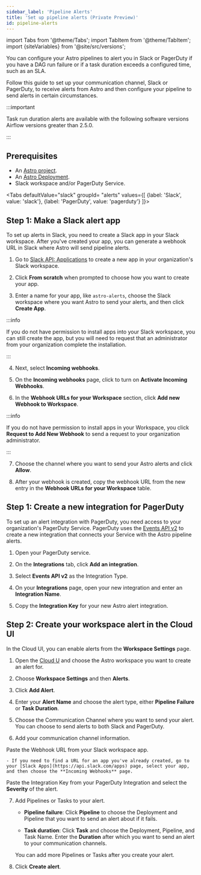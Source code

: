 ```yaml
---
sidebar_label: 'Pipeline Alerts'
title: 'Set up pipeline alerts (Private Preview)'
id: pipeline-alerts
---
```


<head>
  <meta name="description" content="Set up alerts for your Astro pipelines to be notified in Slack or on PagerDuty if you have a DAG run failure or task duration exceeds a configured time." />
  <meta name="og:description" content="Set up alerts for your Astro pipelines to be notified in Slack or on PagerDuty if you have a DAG run failure or task duration exceeds a configured time." />
</head>

import Tabs from '@theme/Tabs';
import TabItem from '@theme/TabItem';
import {siteVariables} from '@site/src/versions';

You can configure your Astro pipelines to alert you in Slack or PagerDuty if you have a DAG run failure or if a task duration exceeds a configured time, such as an SLA. 

Follow this guide to set up your communication channel, Slack or PagerDuty, to receive alerts from Astro and then configure your pipeline to send alerts in certain circumstances.

:::important

Task run duration alerts are available with the following software versions Airflow versions greater than 2.5.0. 

:::

## Prerequisites

- An [Astro project](develop-project.md).
- An [Astro Deployment](create-deployment.md).
- Slack workspace and/or PagerDuty Service.

<Tabs
    defaultValue="slack"
    groupId= "alerts"
    values={[
        {label: 'Slack', value: 'slack'},
        {label: 'PagerDuty', value: 'pagerduty'}
    ]}>
<TabItem value="slack">

## Step 1: Make a Slack alert app

To set up alerts in Slack, you need to create a Slack app in your Slack workspace. After you've created your app, you can generate a webhook URL in Slack where Astro will send pipeline alerts. 

1. Go to [Slack API: Applications](https://api.slack.com/apps/new) to create a new app in your organization's Slack workspace.

2. Click **From scratch** when prompted to choose how you want to create your app.

3. Enter a name for your app, like `astro-alerts`, choose the Slack workspace where you want Astro to send your alerts, and then click **Create App**.

:::info

If you do not have permission to install apps into your Slack workspace, you can still create the app, but you will need to request that an administrator from your organization complete the installation.

:::

4. Next, select **Incoming webhooks**.

5. On the **Incoming webhooks** page, click to turn on **Activate Incoming Webhooks**.

6. In the **Webhook URLs for your Workspace** section, click **Add new Webhook to Workspace**. 

:::info

If you do not have permission to install apps in your Workspace, you click **Request to Add New Webhook** to send a request to your organization administrator.

:::

7. Choose the channel where you want to send your Astro alerts and click **Allow**.

8. After your webhook is created, copy the webhook URL from the new entry in the **Webhook URLs for your Workspace** table.

</TabItem>
<TabItem value="pagerduty">

## Step 1: Create a new integration for PagerDuty 

To set up an alert integration with PagerDuty, you need access to your organization's PagerDuty Service. PagerDuty uses the [Events API v2](https://developer.pagerduty.com/docs/ZG9jOjExMDI5NTgw-events-api-v2-overview#getting-started) to create a new integration that connects your Service with the Astro pipeline alerts.

1. Open your PagerDuty service.

2. On the **Integrations** tab, click **Add an integration**.

3. Select **Events API v2** as the Integration Type.

4. On your **Integrations** page, open your new integration and enter an **Integration Name**.

5. Copy the **Integration Key** for your new Astro alert integration.

</TabItem>
</Tabs>

## Step 2: Create your workspace alert in the Cloud UI

In the Cloud UI, you can enable alerts from the **Workspace Settings** page. 

1. Open the [Cloud U](https://cloud.astronomer.io) and choose the Astro workspace you want to create an alert for.

2. Choose **Workspace Settings** and then **Alerts**.

3. Click **Add Alert**. 

4. Enter your **Alert Name** and choose the alert type, either **Pipeline Failure** or **Task Duration**. 

5. Choose the Communication Channel where you want to send your alert. You can choose to send alerts to both Slack and PagerDuty.

6. Add your communication channel information.

<Tabs>
<TabItem value="slack">

Paste the Webhook URL from your Slack workspace app. 

    - If you need to find a URL for an app you've already created, go to your [Slack Apps](https://api.slack.com/apps) page, select your app, and then choose the **Incoming Webhooks** page. 

</TabItem>
<TabItem value="pagerduty">

Paste the Integration Key from your PagerDuty Integration and select the **Severity** of the alert.

</TabItem>
</Tabs>

7. Add Pipelines or Tasks to your alert.

    - **Pipeline failure**: Click **Pipeline** to choose the Deployment and Pipeline that you want to send an alert about if it fails.
    
    - **Task duration**: Click **Task** and choose the Deployment, Pipeline, and Task Name. Enter the **Duration** after which you want to send an alert to your communication channels.

    You can add more Pipelines or Tasks after you create your alert. 

8. Click **Create alert**.